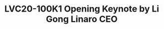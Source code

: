 ---
categories:
- lvc20
description: Opening Keynote, Linaro CEO&nbsp;
image: /assets/images/featured-images/lvc20/LVC20-100K1.png
session_id: LVC20-100K1
session_room: '[Track 1] IoT/Edge/Embedded'
session_slot:
  end_time: 2020-09-22 11:10
  start_time: 2020-09-22 10:45
session_speakers:
- speaker_bio: Li Gong is a globally experienced technologist and executive, with
    deep background in computer science, research and product development, and open
    source technologies. He has worked in senior leadership roles extensively in the
    US and in Asia, having served as President and COO at Mozilla Corporation, General
    Manager at Microsoft, as well as Distinguished Engineer at Sun Microsystems and
    Distinguished Scientist at SRI International. He graduated from Tsinghua University,
    Beijing, and received a PhD from University of Cambridge. In 1994 he received
    the Leonard G. Abraham Prize given by the IEEE Communications Society for “the
    most significant contribution to technical literature in the field of interest
    of the IEEE.”
  speaker_company: Linaro
  speaker_image: http://avatars.sched.co/3/53/7235639/avatar.jpg.320x320px.jpg?82f
  speaker_name: Li Gong
  speaker_position: CEO
  speaker_role: attendee, speaker
session_track: Keynote
tag: session
tags: Keynote
title: LVC20-100K1 Opening Keynote by Li Gong Linaro CEO
---